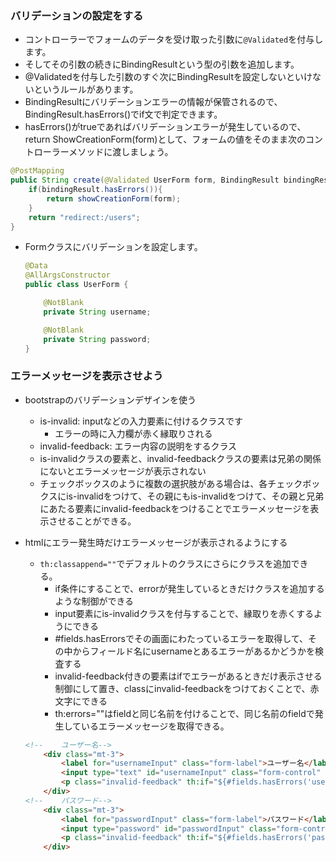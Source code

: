 ### バリデーションの設定をする
* コントローラーでフォームのデータを受け取った引数に`@Validated`を付与します。
* そしてその引数の続きにBindingResultという型の引数を追加します。
* @Validatedを付与した引数のすぐ次にBindingResultを設定しないといけないというルールがあります。
* BindingResultにバリデーションエラーの情報が保管されるので、BindingResult.hasErrors()でif文で判定できます。
* hasErrors()がtrueであればバリデーションエラーが発生しているので、return ShowCreationForm(form)として、フォームの値をそのまま次のコントローラーメソッドに渡しましょう。
```java
@PostMapping
public String create(@Validated UserForm form, BindingResult bindingResult){
    if(bindingResult.hasErrors()){
        return showCreationForm(form);
    }
    return "redirect:/users";
}
```
* Formクラスにバリデーションを設定します。
    ```java
    @Data
    @AllArgsConstructor
    public class UserForm {

        @NotBlank
        private String username;

        @NotBlank
        private String password;
    }
    ```
     
### エラーメッセージを表示させよう
* bootstrapのバリデーションデザインを使う
    * is-invalid: inputなどの入力要素に付けるクラスです
        * エラーの時に入力欄が赤く縁取りされる
    * invalid-feedback: エラー内容の説明をするクラス
    * is-invalidクラスの要素と、invalid-feedbackクラスの要素は兄弟の関係にないとエラーメッセージが表示されない
    * チェックボックスのように複数の選択肢がある場合は、各チェックボックスにis-invalidをつけて、その親にもis-invalidをつけて、その親と兄弟にあたる要素にinvalid-feedbackをつけることでエラーメッセージを表示させることができる。
* htmlにエラー発生時だけエラーメッセージが表示されるようにする
    * `th:classappend=""`でデフォルトのクラスにさらにクラスを追加できる。
        * if条件にすることで、errorが発生しているときだけクラスを追加するような制御ができる
        * input要素にis-invalidクラスを付与することで、縁取りを赤くするようにできる
        * #fields.hasErrorsでその画面にわたっているエラーを取得して、その中からフィールド名にusernameとあるエラーがあるかどうかを検査する
        * invalid-feedback付きの要素はifでエラーがあるときだけ表示させる制御にして置き、classにinvalid-feedbackをつけておくことで、赤文字にできる
        * th:errors=""はfieldと同じ名前を付けることで、同じ名前のfieldで発生しているエラーメッセージを取得できる。

    ```html
    <!--    ユーザー名-->
        <div class="mt-3">
            <label for="usernameInput" class="form-label">ユーザー名</label>
            <input type="text" id="usernameInput" class="form-control" th:field="*{username}" th:classappend="${#fields.hasErrors('username')} ? is-invalid">
            <p class="invalid-feedback" th:if="${#fields.hasErrors('username')}" th:errors="*{username}">(errors)</p>
        </div>
    <!--    パスワード-->
        <div class="mt-3">
            <label for="passwordInput" class="form-label">パスワード</label>
            <input type="password" id="passwordInput" class="form-control" th:field="*{password}" th:classappend="${#fields.hasErrors('password')} ? is-invalid">
            <p class="invalid-feedback" th:if="${#fields.hasErrors('password')}" th:errors="*{password}">(errors)</p>
        </div>
    ```

